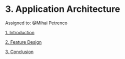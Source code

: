 # 3. Application Architecture

Assigned to: @Mihai Petrenco 

[1. Introduction](https://www.notion.so/1-Introduction-19dc0fcd760f80e6b52ad6cd1694b6b7?pvs=21)

[2. Feature Design](https://www.notion.so/2-Feature-Design-1afc0fcd760f80b88e54fd08fc82c21c?pvs=21)

[3. Conclusion](https://www.notion.so/3-Conclusion-1afc0fcd760f80b59719cbb4d40775c4?pvs=21)